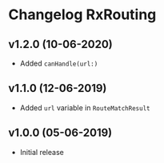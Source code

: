 # Changelog RxRouting

## v1.2.0 (10-06-2020)
- Added `canHandle(url:)`

## v1.1.0 (12-06-2019)
- Added `url` variable in `RouteMatchResult`

## v1.0.0 (05-06-2019)
- Initial release